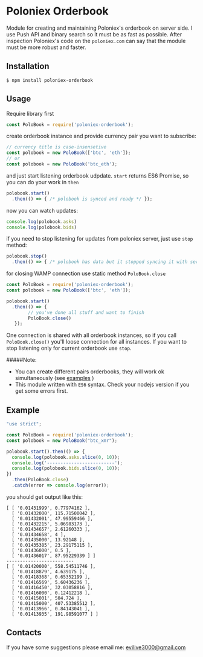 Poloniex Orderbook
==================

Module for creating and maintaining Poloniex's orderbook on server side.
I use Push API and binary search so it must be as fast as possible.
After inspection Poloniex's code on the `poloniex.com` can say that the module must be more robust and faster.

Installation
------------------
```Shell
$ npm install poloniex-orderbook
```

Usage
-----
Require library first
```javascript
const PoloBook = require('poloniex-orderbook');
```

create orderbook instance and provide currency pair you want to subscribe:
```javascript        
// currency title is case-insensetive
const polobook = new PoloBook(['btc', 'eth']);
// or
const polobook = new PoloBook('btc_eth');
```

and just start listening orderbook udpdate. `start` returns ES6 Promise, so you can do your work in `then`
```javascript
polobook.start()
  .then(() => { /* polobook is synced and ready */ });
```

now you can watch updates:
```javascript
console.log(polobook.asks)
console.log(polobook.bids)
```

if you need to stop listening for updates from poloniex server, just use `stop` method:
```javascript
polobook.stop()
  .then(() => { /* polobook has data but it stopped syncing it with server */ });
```

for closing WAMP connection use static method `PoloBook.close`
```javascript
const PoloBook = require('poloniex-orderbook');
const polobook = new PoloBook(['btc', 'eth']);

polobook.start()
  .then(() => { 
        // you've done all stuff and want to finish
        PoloBook.close()
   });
```
One connection is shared with all orderbook instances, so if you call `PoloBook.close()` you'll loose connection for all instances.
If you want to stop listening only for current orderbook use `stop`.

#####Note:
 * You can create different pairs orderbooks, they will work ok simultaneously (see [examples](https://github.com/evilive3000/poloniex-orderbook/tree/master/examples) )
 * This module written with `ES6` syntax. Check your nodejs version if you get some errors first.

Example
-------
```javascript
"use strict";

const PoloBook = require('poloniex-orderbook');
const polobook = new PoloBook("btc_xmr");

polobook.start().then(() => {
  console.log(polobook.asks.slice(0, 10));
  console.log('-------------------------');
  console.log(polobook.bids.slice(0, 10));
})
  .then(PoloBook.close)
  .catch(error => console.log(error));
```

you should get output like this:
```Shell
[ [ '0.01431999', 0.77974162 ],
  [ '0.01432000', 115.71500042 ],
  [ '0.01432001', 47.99559466 ],
  [ '0.01432215', 5.06983173 ],
  [ '0.01434657', 2.61260333 ],
  [ '0.01434658', 4 ],
  [ '0.01435000', 13.92148 ],
  [ '0.01435385', 23.29175115 ],
  [ '0.01436000', 0.5 ],
  [ '0.01436017', 87.95229339 ] ]
-------------------------
[ [ '0.01420000', 558.54511746 ],
  [ '0.01418879', 4.639175 ],
  [ '0.01418368', 0.65352199 ],
  [ '0.01416569', 5.60436236 ],
  [ '0.01416450', 32.03058816 ],
  [ '0.01416000', 0.12412218 ],
  [ '0.01415001', 504.724 ],
  [ '0.01415000', 407.53385512 ],
  [ '0.01413966', 0.84143041 ],
  [ '0.01413935', 191.98591077 ] ]
```

Contacts
--------
If you have some suggestions please email me: evilive3000@gmail.com

